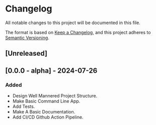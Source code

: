 # Changelog

All notable changes to this project will be documented in this file.

The format is based on [Keep a Changelog](https://keepachangelog.com/en/1.1.0/),
and this project adheres to [Semantic Versioning](https://semver.org/spec/v2.0.0.html).

## [Unreleased]

## [0.0.0 - alpha] - 2024-07-26

### Added

- Design Well Mannered Project Structure.
- Make Basic Command Line App.
- Add Tests.
- Make A Basic Documentation.
- Add CI/CD Github Action Pipeline.
